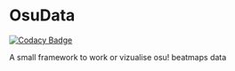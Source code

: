 # OsuData
[![Codacy Badge](https://app.codacy.com/project/badge/Grade/67d55f7a489844a38059e2061977ba8b)](https://www.codacy.com/gh/LostPy/OsuData/dashboard?utm_source=github.com&amp;utm_medium=referral&amp;utm_content=LostPy/OsuData&amp;utm_campaign=Badge_Grade)

A small framework to work or vizualise osu! beatmaps data
